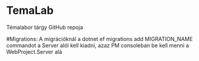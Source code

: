 # TemaLab
Témalabor tárgy GitHub repoja

#Migrations:
A migrációknál a dotnet ef migrations add MIGRATION_NAME commandot a Server alól kell kiadni, azaz PM consoleban be kell menni a WebProject.Server alá
